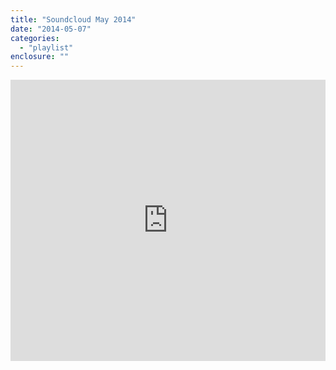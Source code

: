 ```yaml
---
title: "Soundcloud May 2014"
date: "2014-05-07"
categories: 
  - "playlist"
enclosure: ""
---
```


<iframe src="https://w.soundcloud.com/player/?url=https%3A//api.soundcloud.com/playlists/32937101&amp;auto_play=false&amp;hide_related=false&amp;visual=true" height="450" width="100%" frameborder="no" scrolling="no"></iframe>
